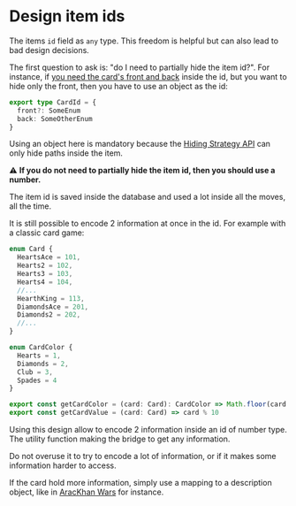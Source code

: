 # Design item ids

The items `id` field as `any` type. This freedom is helpful but can also lead to bad design decisions.

The first question to ask is: "do I need to partially hide the item id?". For instance, if [you need the card's front and back](features/cards-with-different-backs.md) inside the id, but you want to hide only the front, then you have to use an object as the id:

```typescript
export type CardId = {
  front?: SomeEnum
  back: SomeOtherEnum
}
```

Using an object here is mandatory because the [Hiding Strategy API](features/custom-hiding-strategies.md) can only hide paths inside the item.

:warning: **If you do not need to partially hide the item id, then you should use a number.**

The item id is saved inside the database and used a lot inside all the moves, all the time.

It is still possible to encode 2 information at once in the id. For example with a classic card game:

```typescript
enum Card {
  HeartsAce = 101,
  Hearts2 = 102,
  Hearts3 = 103,
  Hearts4 = 104,
  //...
  HearthKing = 113,
  DiamondsAce = 201,
  Diamonds2 = 202,
  //...
}

enum CardColor {
  Hearts = 1,
  Diamonds = 2,
  Club = 3,
  Spades = 4
}

export const getCardColor = (card: Card): CardColor => Math.floor(card / 100)
export const getCardValue = (card: Card) => card % 10
```

Using this design allow to encode 2 information inside an id of number type. The utility function making the bridge to get any information.

Do not overuse it to try to encode a lot of information, or if it makes some information harder to access.

If the card hold more information, simply use a mapping to a description object, like in [AracKhan Wars](https://github.com/gamepark/arackhan-wars/blob/main/rules/src/material/FactionCard.ts#L353) for instance.
